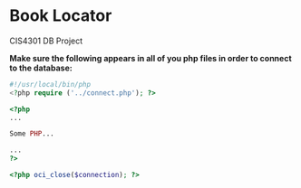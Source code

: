 Book Locator
=======

CIS4301 DB Project


<b>Make sure the following appears in all of you php files in order to connect to the database:</b>

```php
#!/usr/local/bin/php
<?php require ('../connect.php'); ?>

<?php
...

Some PHP...

...
?>

<?php oci_close($connection); ?>
```
